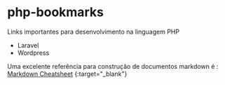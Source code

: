 # php-bookmarks
Links importantes para desenvolvimento na linguagem PHP

* Laravel 
* Wordpress

Uma excelente referência para construção de documentos markdown é : [Markdown Cheatsheet](https://github.com/adam-p/markdown-here/wiki/Markdown-Cheatsheet) {:target="_blank"}

